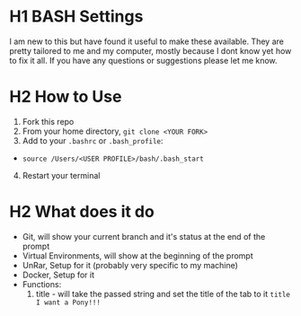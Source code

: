 # H1 BASH Settings

I am new to this but have found it useful to make these available.  They are pretty tailored to me and my computer, mostly because I dont know yet how to fix it all.  If you have any questions or suggestions please let me know.

# H2 How to Use

1. Fork this repo
2. From your home directory, ```git clone <YOUR FORK>```
3. Add to your ```.bashrc``` or ```.bash_profile```:
  * ```source /Users/<USER PROFILE>/bash/.bash_start```
4. Restart your terminal

# H2 What does it do

* Git, will show your current branch and it's status at the end of the prompt
* Virtual Environments, will show at the beginning of the prompt
* UnRar, Setup for it (probably very specific to my machine)
* Docker, Setup for it
* Functions:
  1. title - will take the passed string and set the title of the tab to it
    ```title I want a Pony!!!```
